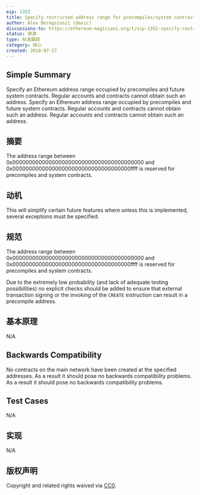 ```yaml
---
eip: 1352
title: Specify restricted address range for precompiles/system contracts
author: Alex Beregszaszi (@axic)
discussions-to: https://ethereum-magicians.org/t/eip-1352-specify-restricted-address-range-for-precompiles-system-contracts/1151
status: 停滞
type: 标准跟踪
category: 核心
created: 2018-07-27
---
```


## Simple Summary
Specify an Ethereum address range occupied by precompiles and future system contracts. Regular accounts and contracts cannot obtain such an address. Specify an Ethereum address range occupied by precompiles and future system contracts. Regular accounts and contracts cannot obtain such an address. Regular accounts and contracts cannot obtain such an address.

## 摘要
The address range between 0x0000000000000000000000000000000000000000 and 0x000000000000000000000000000000000000ffff is reserved for precompiles and system contracts.

## 动机
This will simplify certain future features where unless this is implemented, several exceptions must be specified.

## 规范
The address range between 0x0000000000000000000000000000000000000000 and 0x000000000000000000000000000000000000ffff is reserved for precompiles and system contracts.

Due to the extremely low probability (and lack of adequate testing possibilities) no explicit checks should be added to ensure that external transaction signing or the invoking of the `CREATE` instruction can result in a precompile address.

## 基本原理
N/A

## Backwards Compatibility
No contracts on the main network have been created at the specified addresses. As a result it should pose no backwards compatibility problems. As a result it should pose no backwards compatibility problems.

## Test Cases
N/A

## 实现
N/A

## 版权声明
Copyright and related rights waived via [CC0](../LICENSE.md).
